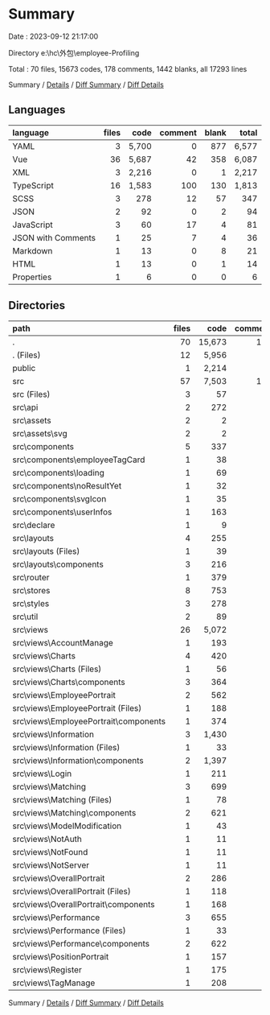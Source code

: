 # Summary

Date : 2023-09-12 21:17:00

Directory e:\\hc\\外包\\employee-Profiling

Total : 70 files, 15673 codes, 178 comments, 1442 blanks, all 17293 lines

Summary / [Details](details.md) / [Diff Summary](diff.md) / [Diff Details](diff-details.md)

## Languages

| language           | files |  code | comment | blank | total |
| :----------------- | ----: | ----: | ------: | ----: | ----: |
| YAML               |     3 | 5,700 |       0 |   877 | 6,577 |
| Vue                |    36 | 5,687 |      42 |   358 | 6,087 |
| XML                |     3 | 2,216 |       0 |     1 | 2,217 |
| TypeScript         |    16 | 1,583 |     100 |   130 | 1,813 |
| SCSS               |     3 |   278 |      12 |    57 |   347 |
| JSON               |     2 |    92 |       0 |     2 |    94 |
| JavaScript         |     3 |    60 |      17 |     4 |    81 |
| JSON with Comments |     1 |    25 |       7 |     4 |    36 |
| Markdown           |     1 |    13 |       0 |     8 |    21 |
| HTML               |     1 |    13 |       0 |     1 |    14 |
| Properties         |     1 |     6 |       0 |     0 |     6 |

## Directories

| path                                     | files |   code | comment | blank |  total |
| :--------------------------------------- | ----: | -----: | ------: | ----: | -----: |
| .                                        |    70 | 15,673 |     178 | 1,442 | 17,293 |
| . (Files)                                |    12 |  5,956 |      32 |   900 |  6,888 |
| public                                   |     1 |  2,214 |       0 |     1 |  2,215 |
| src                                      |    57 |  7,503 |     146 |   541 |  8,190 |
| src (Files)                              |     3 |     57 |       1 |    15 |     73 |
| src\\api                                 |     2 |    272 |      66 |    17 |    355 |
| src\\assets                              |     2 |      2 |       0 |     0 |      2 |
| src\\assets\\svg                         |     2 |      2 |       0 |     0 |      2 |
| src\\components                          |     5 |    337 |      29 |    26 |    392 |
| src\\components\\employeeTagCard         |     1 |     38 |       0 |     3 |     41 |
| src\\components\\loading                 |     1 |     69 |       0 |     4 |     73 |
| src\\components\\noResultYet             |     1 |     32 |       0 |     3 |     35 |
| src\\components\\svgIcon                 |     1 |     35 |       0 |     3 |     38 |
| src\\components\\userInfos               |     1 |    163 |      29 |    13 |    205 |
| src\\declare                             |     1 |      9 |       0 |     2 |     11 |
| src\\layouts                             |     4 |    255 |       6 |    23 |    284 |
| src\\layouts (Files)                     |     1 |     39 |       1 |     3 |     43 |
| src\\layouts\\components                 |     3 |    216 |       5 |    20 |    241 |
| src\\router                              |     1 |    379 |      12 |    13 |    404 |
| src\\stores                              |     8 |    753 |      11 |    75 |    839 |
| src\\styles                              |     3 |    278 |      12 |    57 |    347 |
| src\\util                                |     2 |     89 |       2 |     8 |     99 |
| src\\views                               |    26 |  5,072 |       7 |   305 |  5,384 |
| src\\views\\AccountManage                |     1 |    193 |       0 |    20 |    213 |
| src\\views\\Charts                       |     4 |    420 |       1 |    33 |    454 |
| src\\views\\Charts (Files)               |     1 |     56 |       1 |     3 |     60 |
| src\\views\\Charts\\components           |     3 |    364 |       0 |    30 |    394 |
| src\\views\\EmployeePortrait             |     2 |    562 |       0 |    25 |    587 |
| src\\views\\EmployeePortrait (Files)     |     1 |    188 |       0 |    13 |    201 |
| src\\views\\EmployeePortrait\\components |     1 |    374 |       0 |    12 |    386 |
| src\\views\\Information                  |     3 |  1,430 |       2 |    50 |  1,482 |
| src\\views\\Information (Files)          |     1 |     33 |       1 |     3 |     37 |
| src\\views\\Information\\components      |     2 |  1,397 |       1 |    47 |  1,445 |
| src\\views\\Login                        |     1 |    211 |       1 |    24 |    236 |
| src\\views\\Matching                     |     3 |    699 |       1 |    48 |    748 |
| src\\views\\Matching (Files)             |     1 |     78 |       1 |     6 |     85 |
| src\\views\\Matching\\components         |     2 |    621 |       0 |    42 |    663 |
| src\\views\\ModelModification            |     1 |     43 |       0 |     2 |     45 |
| src\\views\\NotAuth                      |     1 |     11 |       0 |     3 |     14 |
| src\\views\\NotFound                     |     1 |     11 |       0 |     3 |     14 |
| src\\views\\NotServer                    |     1 |     11 |       0 |     3 |     14 |
| src\\views\\OverallPortrait              |     2 |    286 |       0 |    17 |    303 |
| src\\views\\OverallPortrait (Files)      |     1 |    118 |       0 |     6 |    124 |
| src\\views\\OverallPortrait\\components  |     1 |    168 |       0 |    11 |    179 |
| src\\views\\Performance                  |     3 |    655 |       1 |    39 |    695 |
| src\\views\\Performance (Files)          |     1 |     33 |       1 |     3 |     37 |
| src\\views\\Performance\\components      |     2 |    622 |       0 |    36 |    658 |
| src\\views\\PositionPortrait             |     1 |    157 |       0 |     8 |    165 |
| src\\views\\Register                     |     1 |    175 |       1 |    15 |    191 |
| src\\views\\TagManage                    |     1 |    208 |       0 |    15 |    223 |

Summary / [Details](details.md) / [Diff Summary](diff.md) / [Diff Details](diff-details.md)
